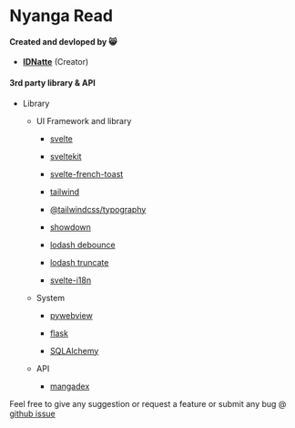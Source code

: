 # Nyanga Read

#### Created and devloped by :smile_cat:

- [**IDNatte**](https://github.com/IDNatte) (Creator)

#### 3rd party library & API

- Library

  - UI Framework and library

    - [svelte](https://svelte.dev)

    - [sveltekit](https://kit.svelte.dev/)

    - [svelte-french-toast](https://svelte-french-toast.com/)

    - [tailwind](https://tailwindcss.com/)

    - [@tailwindcss/typography](https://tailwindcss.com/docs/typography-plugin)

    - [showdown](https://showdownjs.com/)

    - [lodash debounce](https://lodash.com/docs/#debounce)

    - [lodash truncate](https://lodash.com/docs/#truncate)

    - [svelte-i18n](https://github.com/kaisermann/svelte-i18n)

  - System

    - [pywebview](https://pywebview.flowrl.com/)

    - [flask](https://flask.palletsprojects.com/en/2.3.x/)

    - [SQLAlchemy](https://www.sqlalchemy.org/)

  - API

    - [mangadex](api.mangadex.org)

Feel free to give any suggestion or request a feature or submit any bug @ [github issue](https://github.com/IDNatte/mang-redr/issues)
